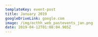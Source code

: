 ```yaml
---
templateKey: event-post
title: January 2019
googleDriveLink: google.com
image: /img/octhh_web_pastevents_jan.png
date: 2019-04-12T01:08:04.905Z
---
```


